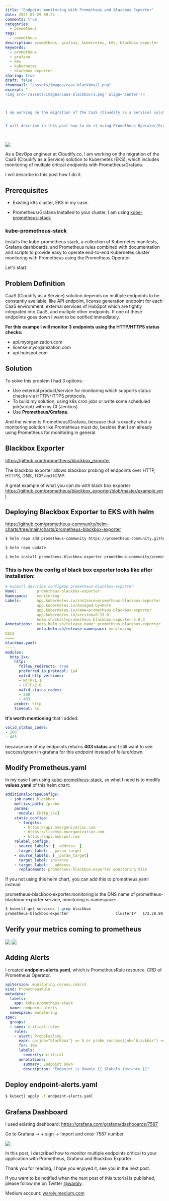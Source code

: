 ```yaml
---
title: "Endpoint monitoring with Prometheus and Blackbox Exporter"
date: 2021-07-29 09:24
comments: true
categories:
  - prometheus
tags:
  - prometheus
description: prometheus, grafana, kubernetes, k8s, blackbox exporter
keywords: 
  - prometheus
  - grafana
  - k8s
  - kubernetes
  - blackbox exporter
sharing: true
draft: false
thumbnail: "/assets/images/caas-blackbox/1.png"
excerpt: "
<img src='/assets/images/caas-blackbox/1.png' align='center'/> 



I am working on the migration of the CaaS (Cloudify as a Service) solution to Kubernetes (EKS), which includes monitoring of multiple critical endpoints with Prometheus/Grafana.


I will describe in this post how to do it using Prometheus Operator/Grafana and BlackBox exporter"

---
```


<img src='/assets/images/caas-blackbox/1.png' align='center'/> 

As a DevOps engineer at Cloudify.co, I am working on the migration of the CaaS (Cloudify as a Service) solution to Kubernetes (EKS), which includes monitoring of multiple critical endpoints with Prometheus/Grafana.

I will describe in this post how I do it.

## Prerequisites

* Existing k8s cluster, EKS in my case.

* Prometheus/Grafana Installed to your cluster, I am using [kube-prometheus-stack](https://github.com/prometheus-community/helm-charts/tree/main/charts/kube-prometheus-stack)


### kube-prometheus-stack

Installs the kube-prometheus stack, a collection of Kubernetes manifests, Grafana dashboards, and Prometheus rules combined with documentation and scripts to provide easy to operate end-to-end Kubernetes cluster monitoring with Prometheus using the Prometheus Operator.

Let's start.

## Problem Definition

CaaS (Cloudify as a Service) solution depends on multiple endpoints to be constantly available, like API endpoint, license generation endpoint for each CaaS environment, external services of HubSpot which are tightly integrated into CaaS, and multiple other endpoints. If one of these endpoints goes down I want to be notified immediately.

**For this exampe I will monitor 3 endpoints using the HTTP/HTTPS status checks:**

* api.myorganization.com
* license.myorganization.com
* api.hubspot.com

## Solution

To solve this problem I had 3 options:

* Use external product/service for monitoring which supports status checks via HTTP/HTTPS protocols.
* To build my solution, using k8s cron jobs or write some scheduled job(script) with my CI (Jenkins).
* Use **Prometheus/Grafana.**

And the winner is Prometheus/Grafana, because that is exactly what a monitoring solution like Prometheus must do, besides that I am already using Prometheus for monitoring in general.

## Blackbox Exporter

https://github.com/prometheus/blackbox_exporter

The blackbox exporter allows blackbox probing of endpoints over HTTP, HTTPS, DNS, TCP and ICMP.

A great example of what you can do with black box exporter: https://github.com/prometheus/blackbox_exporter/blob/master/example.yml

## Deploying Blackbox Exporter to EKS with helm

https://github.com/prometheus-community/helm-charts/tree/main/charts/prometheus-blackbox-exporter

``` bash
$ helm repo add prometheus-community https://prometheus-community.github.io/helm-charts

$ helm repo update

$ helm install prometheus-blackbox-exporter prometheus-community/prometheus-blackbox-exporter
```

### This is how the config of black box exporter looks like after installation:

``` yaml
# kubectl describe configmap prometheus-blackbox-exporter
Name:         prometheus-blackbox-exporter
Namespace:    monitoring
Labels:       app.kubernetes.io/instance=prometheus-blackbox-exporter
              app.kubernetes.io/managed-by=Helm
              app.kubernetes.io/name=prometheus-blackbox-exporter
              app.kubernetes.io/version=0.19.0
              helm.sh/chart=prometheus-blackbox-exporter-5.0.3
Annotations:  meta.helm.sh/release-name: prometheus-blackbox-exporter
              meta.helm.sh/release-namespace: monitoring
Data
====
blackbox.yaml:
----
modules:
  http_2xx:
    http:
      follow_redirects: true
      preferred_ip_protocol: ip4
      valid_http_versions:
      - HTTP/1.1
      - HTTP/2.0
      valid_status_codes:
      - 200
      - 403
    prober: http
    timeout: 5s

```
**It's worth mentioning** that I added:

``` yaml
valid_status_codes:
- 200
- 403
```

because one of my endpoints returns **403 status** and I still want to see success/green in grafana for this endpoint instead of failure/down.

## Modify Prometheus.yaml

In my case I am using [kube-prometheus-stack](https://github.com/prometheus-community/helm-charts/tree/main/charts/kube-prometheus-stack), so what I need is to modify **values.yaml** of this helm chart:


``` yaml
additionalScrapeConfigs:
  - job_name: blackbox
    metrics_path: /probe
    params:
      module: [http_2xx]
    static_configs:
      - targets:
        - https://api.myorganization.com
        - https://license.myorganization.com
        - https://api.hubspot.com
    relabel_configs:
    - source_labels: [__address__]
      target_label: __param_target
    - source_labels: [__param_target]
      target_label: instance
    - target_label: __address__
      replacement: prometheus-blackbox-exporter.monitoring:9115
```

If you not using this helm chart, you can add this to prometheus.yaml instead

prometheus-blackbox-exporter.monitoring is the DNS name of prometheus-blackbox-exporter service, monitoring is namespace:

``` bash
$ kubectl get services | grep blackbox
prometheus-blackbox-exporter                     ClusterIP   172.20.89.193    <none>        9115/TCP                     9h
```

## Verify your metrics coming to prometheus

<img src='/assets/images/caas-blackbox/2.png' align='center'/> 

<img src='/assets/images/caas-blackbox/3.png' align='center'/> 

## Adding Alerts

I created **endpoint-alerts.yaml**, which is PrometheusRule resource, CRD of Prometheus Operator.

``` yaml
apiVersion: monitoring.coreos.com/v1
kind: PrometheusRule
metadata:
  labels:
    app: kube-prometheus-stack
  name: endpoint-alerts
  namespace: monitoring
spec:
  groups:
  - name: critical-rules
    rules:
    - alert: ProbeFailing
      expr: up{job="blackbox"} == 0 or probe_success{job="blackbox"} == 0
      for: 10m
      labels:
        severity: critical
      annotations:
        summary: Endpoint Down
        description: "Endpoint is Down\n {{ $labels.instance }}"
```

## Deploy endpoint-alerts.yaml

``` bash
$ kubectl apply -f endpoint-alerts.yaml
```

## Grafana Dashboard

I used existing dashboard: https://grafana.com/grafana/dashboards/7587

Go to Grafana -> + sign -> Import and enter 7587 number.

<img src='/assets/images/caas-blackbox/4.png' align='center'/> 

In this post, I described how to monitor multiple endpoints critical to your application with Prometheus, Grafana and Blackbox Exporter.

Thank you for reading, I hope you enjoyed it, see you in the next post.

If you want to be notified when the next post of this tutorial is published, please follow me on Twitter [@warolv](https://twitter.com/warolv).

Medium account: [warolv.medium.com](https://warolv.medium.com)
